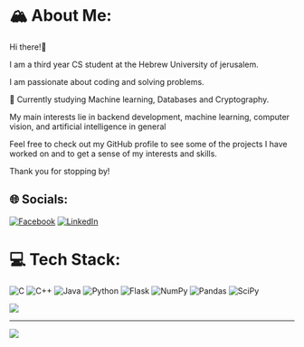 # 🏔 About Me:
Hi there!👋

I am a third year CS student at the Hebrew University of jerusalem.

I am passionate about coding and solving problems.

🎯 Currently  studying Machine learning, Databases and Cryptography.

My main interests lie in backend development, machine learning, computer vision, and artificial intelligence in general

Feel free to check out my GitHub profile to see some of the projects I have worked on and to get a sense of my interests and skills.

Thank you for stopping by!


## 🌐 Socials:
[![Facebook](https://img.shields.io/badge/Facebook-%231877F2.svg?logo=Facebook&logoColor=white)](https://facebook.com/ido.pinto.5) [![LinkedIn](https://img.shields.io/badge/LinkedIn-%230077B5.svg?logo=linkedin&logoColor=white)](https://linkedin.com/in/ido-pinto) 

# 💻 Tech Stack:
![C](https://img.shields.io/badge/c-%2300599C.svg?style=for-the-badge&logo=c&logoColor=white) ![C++](https://img.shields.io/badge/c++-%2300599C.svg?style=for-the-badge&logo=c%2B%2B&logoColor=white) ![Java](https://img.shields.io/badge/java-%23ED8B00.svg?style=for-the-badge&logo=java&logoColor=white) ![Python](https://img.shields.io/badge/python-3670A0?style=for-the-badge&logo=python&logoColor=ffdd54) ![Flask](https://img.shields.io/badge/flask-%23000.svg?style=for-the-badge&logo=flask&logoColor=white) ![NumPy](https://img.shields.io/badge/numpy-%23013243.svg?style=for-the-badge&logo=numpy&logoColor=white) ![Pandas](https://img.shields.io/badge/pandas-%23150458.svg?style=for-the-badge&logo=pandas&logoColor=white) ![SciPy](https://img.shields.io/badge/SciPy-%230C55A5.svg?style=for-the-badge&logo=scipy&logoColor=%white)

![](https://quotes-github-readme.vercel.app/api?type=horizontal&theme=radical)

---
[![](https://visitcount.itsvg.in/api?id=idopinto&icon=0&color=0)](https://visitcount.itsvg.in)

<!-- Proudly created with GPRM ( https://gprm.itsvg.in ) -->
